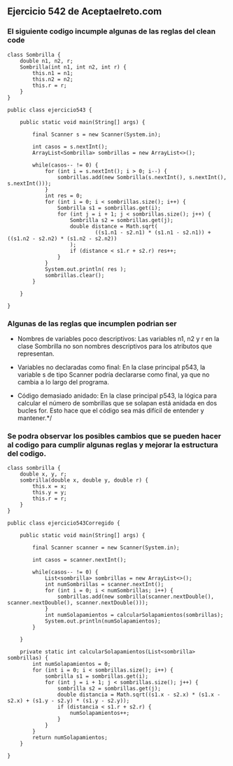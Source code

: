 ## Ejercicio 542 de Aceptaelreto.com
### El siguiente codigo incumple algunas de las reglas del clean code
````
class Sombrilla {
    double n1, n2, r;
    Sombrilla(int n1, int n2, int r) {
        this.n1 = n1;
        this.n2 = n2;
        this.r = r;
    }
}

public class ejercicio543 {

    public static void main(String[] args) {

        final Scanner s = new Scanner(System.in);

        int casos = s.nextInt();
        ArrayList<Sombrilla> sombrillas = new ArrayList<>();

        while(casos-- != 0) {
            for (int i = s.nextInt(); i > 0; i--) {
                sombrillas.add(new Sombrilla(s.nextInt(), s.nextInt(), s.nextInt()));
            }
            int res = 0;
            for (int i = 0; i < sombrillas.size(); i++) {
                Sombrilla s1 = sombrillas.get(i);
                for (int j = i + 1; j < sombrillas.size(); j++) {
                    Sombrilla s2 = sombrillas.get(j);
                    double distance = Math.sqrt(
                            ((s1.n1 - s2.n1) * (s1.n1 - s2.n1)) + ((s1.n2 - s2.n2) * (s1.n2 - s2.n2))
                    );
                    if (distance < s1.r + s2.r) res++;
                }
            }
            System.out.println( res );
            sombrillas.clear();
        }

    }

}

````

### Algunas de las reglas que incumplen podrian ser 
- Nombres de variables poco descriptivos: Las variables n1, n2 y r en la clase Sombrilla no son nombres descriptivos para los atributos que representan.

- Variables no declaradas como final: En la clase principal p543, la variable s de tipo Scanner podría declararse como final, ya que no cambia a lo largo del programa.

- Código demasiado anidado: En la clase principal p543, la lógica para calcular el número de sombrillas que se solapan está anidada en dos bucles for. Esto hace que el código sea más difícil de entender y mantener.*/

### Se podra observar los posibles cambios que se pueden hacer al codigo para cumplir algunas reglas y mejorar la estructura del codigo.

````
class sombrilla {
    double x, y, r;
    sombrilla(double x, double y, double r) {
        this.x = x;
        this.y = y;
        this.r = r;
    }
}

public class ejercicio543Corregido {

    public static void main(String[] args) {

        final Scanner scanner = new Scanner(System.in);

        int casos = scanner.nextInt();

        while(casos-- != 0) {
            List<sombrilla> sombrillas = new ArrayList<>();
            int numSombrillas = scanner.nextInt();
            for (int i = 0; i < numSombrillas; i++) {
                sombrillas.add(new sombrilla(scanner.nextDouble(), scanner.nextDouble(), scanner.nextDouble()));
            }
            int numSolapamientos = calcularSolapamientos(sombrillas);
            System.out.println(numSolapamientos);
        }

    }

    private static int calcularSolapamientos(List<sombrilla> sombrillas) {
        int numSolapamientos = 0;
        for (int i = 0; i < sombrillas.size(); i++) {
            sombrilla s1 = sombrillas.get(i);
            for (int j = i + 1; j < sombrillas.size(); j++) {
                sombrilla s2 = sombrillas.get(j);
                double distancia = Math.sqrt((s1.x - s2.x) * (s1.x - s2.x) + (s1.y - s2.y) * (s1.y - s2.y));
                if (distancia < s1.r + s2.r) {
                    numSolapamientos++;
                }
            }
        }
        return numSolapamientos;
    }

}

````